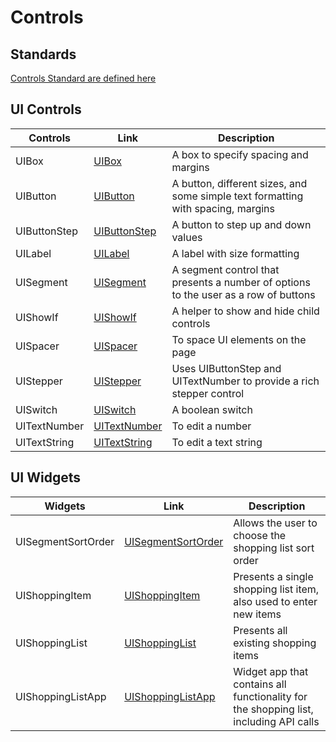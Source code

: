 # Controls

## Standards

[Controls Standard are defined here](./control-standards.md)

## UI Controls

| Controls     | Link                                                        | Description                                                                         |
| ------------ | ----------------------------------------------------------- | ----------------------------------------------------------------------------------- |
| UIBox        | [UIBox](../src/ui/uiBox/document/overview.md)               | A box to specify spacing and margins                                                |
| UIButton     | [UIButton](../src/ui/uiButton/document/overview.md)         | A button, different sizes, and some simple text formatting with spacing, margins    |
| UIButtonStep | [UIButtonStep](../src/ui/uiButtonStep/document/overview.md) | A button to step up and down values                                                 |
| UILabel      | [UILabel](../src/ui/uiLabel/document/overview.md)           | A label with size formatting                                                        |
| UISegment    | [UISegment](../src/ui/uiSegment/document/overview.md)       | A segment control that presents a number of options to the user as a row of buttons |
| UIShowIf     | [UIShowIf](../src/ui/uiShowIf/document/overview.md)         | A helper to show and hide child controls                                            |
| UISpacer     | [UISpacer](../src/ui/uiSpacer/document/overview.md)         | To space UI elements on the page                                                    |
| UIStepper    | [UIStepper](../src/ui/uiStepper/document/overview.md)       | Uses UIButtonStep and UITextNumber to provide a rich stepper control                |
| UISwitch     | [UISwitch](../src/ui/uiSwitch/document/overview.md)         | A boolean switch                                                                    |
| UITextNumber | [UITextNumber](../src/ui/uiTextNumber/document/overview.md) | To edit a number                                                                    |
| UITextString | [UITextString](../src/ui/uiTextString/document/overview.md) | To edit a text string                                                               |

## UI Widgets

| Widgets            | Link                                                                          | Description                                                                           |
| ------------------ | ----------------------------------------------------------------------------- | ------------------------------------------------------------------------------------- |
| UISegmentSortOrder | [UISegmentSortOrder](../src/uiWidget/uiSegmentSortOrder/document/overview.md) | Allows the user to choose the shopping list sort order                                |
| UIShoppingItem     | [UIShoppingItem](../src/uiWidget/uiShoppingItem/document/overview.md)         | Presents a single shopping list item, also used to enter new items                    |
| UIShoppingList     | [UIShoppingList](../src/uiWidget/uiShoppingList/document/overview.md)         | Presents all existing shopping items                                                  |
| UIShoppingListApp  | [UIShoppingListApp](../src/uiWidget/uiShoppingListApp/document/overview.md)   | Widget app that contains all functionality for the shopping list, including API calls |
